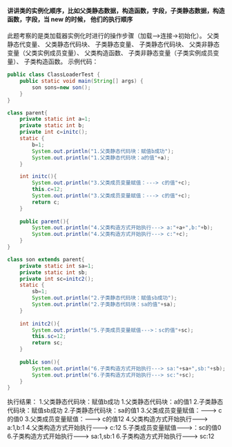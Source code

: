 #### 讲讲类的实例化顺序，比如父类静态数据，构造函数，字段，子类静态数据，构造函数，字段，当 new 的时候， 他们的执行顺序

此题考察的是类加载器实例化时进行的操作步骤（加载–>连接->初始化）。
父类静态代变量、
父类静态代码块、
子类静态变量、
子类静态代码块、
父类非静态变量（父类实例成员变量）、
父类构造函数、
子类非静态变量（子类实例成员变量）、
子类构造函数。
示例代码：
```java
public class ClassLoaderTest {
	public static void main(String[] args) {
		son sons=new son();
	}
}

class parent{
	private static int a=1;
	private static int b;
	private int c=initc();
	static {
		b=1;
		System.out.println("1.父类静态代码块：赋值b成功");
		System.out.println("1.父类静态代码块：a的值"+a);
	}

	int initc(){
		System.out.println("3.父类成员变量赋值：---> c的值"+c);
		this.c=12;
		System.out.println("3.父类成员变量赋值：---> c的值"+c);
		return c;
	}
	
	public parent(){
		System.out.println("4.父类构造方式开始执行---> a:"+a+",b:"+b);
		System.out.println("4.父类构造方式开始执行---> c:"+c);
	}
}

class son extends parent{
	private static int sa=1;
	private static int sb;
	private int sc=initc2();
	static {
		sb=1;
		System.out.println("2.子类静态代码块：赋值sb成功");
		System.out.println("2.子类静态代码块：sa的值"+sa);
	}
	
	int initc2(){
		System.out.println("5.子类成员变量赋值--->：sc的值"+sc);
		this.sc=12;
		return sc;
	}
	
	public son(){
		System.out.println("6.子类构造方式开始执行---> sa:"+sa+",sb:"+sb);
		System.out.println("6.子类构造方式开始执行---> sc:"+sc);
	}
}
```
执行结果：
1.父类静态代码块：赋值b成功
1.父类静态代码块：a的值1
2.子类静态代码块：赋值sb成功
2.子类静态代码块：sa的值1
3.父类成员变量赋值：---> c的值0
3.父类成员变量赋值：---> c的值12
4.父类构造方式开始执行---> a:1,b:1
4.父类构造方式开始执行---> c:12
5.子类成员变量赋值--->：sc的值0
6.子类构造方式开始执行---> sa:1,sb:1
6.子类构造方式开始执行---> sc:12